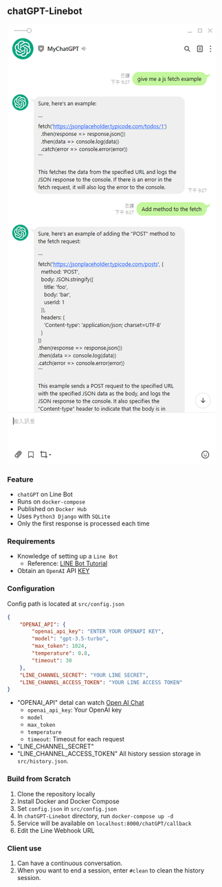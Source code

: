 ## chatGPT-Linebot

![](https://github.com/Hotshot824/chatGPT-Linebot/blob/main/docs/linebot-example.JPG?raw=true)

### Feature

- `chatGPT` on Line Bot 
- Runs on `docker-compose` 
- Published on `Docker Hub`
- Uses `Python3 Django` with `SQLite`
- Only the first response is processed each time

### Requirements

- Knowledge of setting up a `Line Bot`
    - Reference: [LINE Bot Tutorial]
- Obtain an `OpenAI` API [KEY]

### Configuration  

Config path is located at `src/config.json`
```json
{
    "OPENAI_API": {
        "openai_api_key": "ENTER YOUR OPENAPI KEY",
        "model": "gpt-3.5-turbo",
        "max_token": 1024,
        "temperature": 0.8,
        "timeout": 30
    },
    "LINE_CHANNEL_SECRET": "YOUR LINE SECRET",
    "LINE_CHANNEL_ACCESS_TOKEN": "YOUR LINE ACCESS TOKEN"
}
``` 
- "OPENAI_API" detal can watch [Open AI Chat] 
    - `openai_api_key`: Your OpenAI key
    - `model`
    - `max_token`
    - `temperature`
    - `timeout`: Timeout for each request
- "LINE_CHANNEL_SECRET"
- "LINE_CHANNEL_ACCESS_TOKEN"
All history session storage in `src/history.json`.

### Build from Scratch

1. Clone the repository locally
2. Install Docker and Docker Compose
3. Set `config.json` in `src/config.json`
4. In `chatGPT-Linebot` directory, run `docker-compose up -d`
5. Service will be available on `localhost:8000/chatGPT/callback`
6. Edit the Line Webhook URL 

### Client use

1. Can have a continuous conversation.
2. When you want to end a session, enter `#clean` to clean the history session.

[LINE Bot Tutorial]: https://github.com/FawenYo/LINE_Bot_Tutorial
[key]: https://openai.com/api/
[Open AI Chat]: https://platform.openai.com/docs/api-reference/chat/create